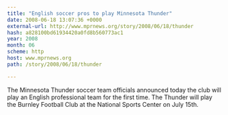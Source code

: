 ```yaml
---
title: "English soccer pros to play Minnesota Thunder"
date: 2008-06-18 13:07:36 +0000
external-url: http://www.mprnews.org/story/2008/06/18/thunder
hash: a828100bd61934420a0fd8b560773ac1
year: 2008
month: 06
scheme: http
host: www.mprnews.org
path: /story/2008/06/18/thunder

---
```


The Minnesota Thunder soccer team officials announced today the club will play an English professional team for the first time. The Thunder will play the Burnley Football Club at the National Sports Center on July 15th.

